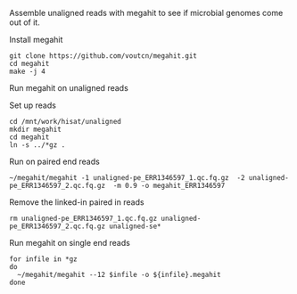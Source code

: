 Assemble unaligned reads with megahit to see if microbial genomes come out of it. 

Install megahit
```
git clone https://github.com/voutcn/megahit.git
cd megahit
make -j 4
```

Run megahit on unaligned reads

Set up reads
```
cd /mnt/work/hisat/unaligned
mkdir megahit
cd megahit
ln -s ../*gz .
```
Run on paired end reads
```
~/megahit/megahit -1 unaligned-pe_ERR1346597_1.qc.fq.gz  -2 unaligned-pe_ERR1346597_2.qc.fq.gz  -m 0.9 -o megahit_ERR1346597
```

Remove the linked-in paired in reads
```
rm unaligned-pe_ERR1346597_1.qc.fq.gz unaligned-pe_ERR1346597_2.qc.fq.gz unaligned-se*
```

Run megahit on single end reads
```
for infile in *gz
do
  ~/megahit/megahit --12 $infile -o ${infile}.megahit
done
```
